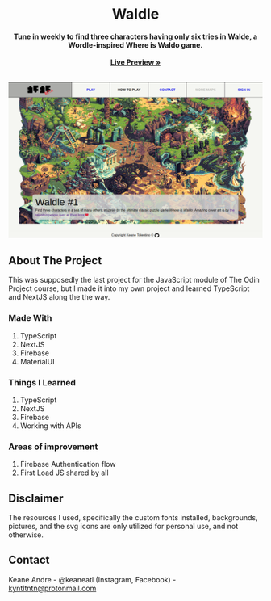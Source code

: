 <p align="center">
  <h1 align="center">Waldle</h1>
  <p align="center">
    <strong>Tune in weekly to find three characters having only six tries in Walde, a Wordle-inspired Where is Waldo game.</strong>
     <br /><br />
    <a href="https://playwaldle.xyz" target="_blank"><strong>Live Preview »</strong></a>
    <br /><br />
  </p>
</p>

<a href="https://playwaldle.xyz" target="_blank"><img src="./public/preview.png" alt="Todo List App Live Preview"></a>

## About The Project

This was supposedly the last project for the JavaScript module of The Odin Project course, but I made it into my own project and learned TypeScript and NextJS along the the way.

### Made With

1. TypeScript
2. NextJS
3. Firebase
4. MaterialUI

### Things I Learned

1. TypeScript
2. NextJS
3. Firebase
4. Working with APIs

### Areas of improvement

1. Firebase Authentication flow
2. First Load JS shared by all

## Disclaimer

The resources I used, specifically the custom fonts installed, backgrounds, pictures, and the svg icons are only utilized for personal use, and not otherwise.

## Contact

Keane Andre - @keaneatl (Instagram, Facebook) - <a href="mailto:kyntltntn@protonmail.com">kyntltntn@protonmail.com</a>
